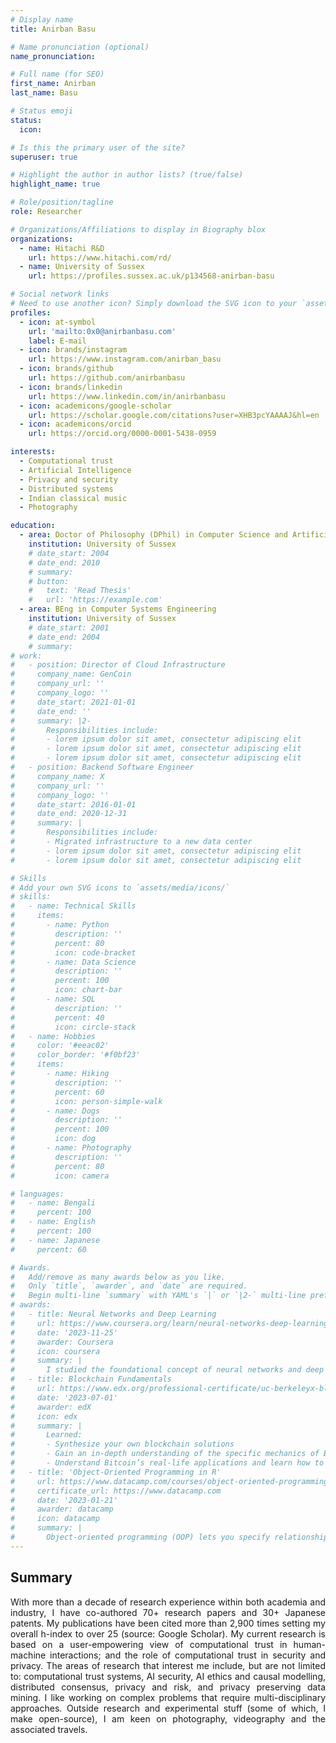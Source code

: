 ```yaml
---
# Display name
title: Anirban Basu

# Name pronunciation (optional)
name_pronunciation:

# Full name (for SEO)
first_name: Anirban
last_name: Basu

# Status emoji
status:
  icon:

# Is this the primary user of the site?
superuser: true

# Highlight the author in author lists? (true/false)
highlight_name: true

# Role/position/tagline
role: Researcher

# Organizations/Affiliations to display in Biography blox
organizations:
  - name: Hitachi R&D
    url: https://www.hitachi.com/rd/
  - name: University of Sussex
    url: https://profiles.sussex.ac.uk/p134568-anirban-basu

# Social network links
# Need to use another icon? Simply download the SVG icon to your `assets/media/icons/` folder.
profiles:
  - icon: at-symbol
    url: 'mailto:0x0@anirbanbasu.com'
    label: E-mail
  - icon: brands/instagram
    url: https://www.instagram.com/anirban_basu
  - icon: brands/github
    url: https://github.com/anirbanbasu
  - icon: brands/linkedin
    url: https://www.linkedin.com/in/anirbanbasu
  - icon: academicons/google-scholar
    url: https://scholar.google.com/citations?user=XHB3pcYAAAAJ&hl=en
  - icon: academicons/orcid
    url: https://orcid.org/0000-0001-5438-0959

interests:
  - Computational trust
  - Artificial Intelligence
  - Privacy and security
  - Distributed systems
  - Indian classical music
  - Photography

education:
  - area: Doctor of Philosophy (DPhil) in Computer Science and Artificial Intelligence
    institution: University of Sussex
    # date_start: 2004
    # date_end: 2010
    # summary: 
    # button:
    #   text: 'Read Thesis'
    #   url: 'https://example.com'
  - area: BEng in Computer Systems Engineering
    institution: University of Sussex
    # date_start: 2001
    # date_end: 2004
    # summary: 
# work:
#   - position: Director of Cloud Infrastructure
#     company_name: GenCoin
#     company_url: ''
#     company_logo: ''
#     date_start: 2021-01-01
#     date_end: ''
#     summary: |2-
#       Responsibilities include:
#       - lorem ipsum dolor sit amet, consectetur adipiscing elit
#       - lorem ipsum dolor sit amet, consectetur adipiscing elit
#       - lorem ipsum dolor sit amet, consectetur adipiscing elit
#   - position: Backend Software Engineer
#     company_name: X
#     company_url: ''
#     company_logo: ''
#     date_start: 2016-01-01
#     date_end: 2020-12-31
#     summary: |
#       Responsibilities include:
#       - Migrated infrastructure to a new data center
#       - lorem ipsum dolor sit amet, consectetur adipiscing elit
#       - lorem ipsum dolor sit amet, consectetur adipiscing elit

# Skills
# Add your own SVG icons to `assets/media/icons/`
# skills:
#   - name: Technical Skills
#     items:
#       - name: Python
#         description: ''
#         percent: 80
#         icon: code-bracket
#       - name: Data Science
#         description: ''
#         percent: 100
#         icon: chart-bar
#       - name: SQL
#         description: ''
#         percent: 40
#         icon: circle-stack
#   - name: Hobbies
#     color: '#eeac02'
#     color_border: '#f0bf23'
#     items:
#       - name: Hiking
#         description: ''
#         percent: 60
#         icon: person-simple-walk
#       - name: Dogs
#         description: ''
#         percent: 100
#         icon: dog
#       - name: Photography
#         description: ''
#         percent: 80
#         icon: camera

# languages:
#   - name: Bengali
#     percent: 100
#   - name: English
#     percent: 100
#   - name: Japanese
#     percent: 60

# Awards.
#   Add/remove as many awards below as you like.
#   Only `title`, `awarder`, and `date` are required.
#   Begin multi-line `summary` with YAML's `|` or `|2-` multi-line prefix and indent 2 spaces below.
# awards:
#   - title: Neural Networks and Deep Learning
#     url: https://www.coursera.org/learn/neural-networks-deep-learning
#     date: '2023-11-25'
#     awarder: Coursera
#     icon: coursera
#     summary: |
#       I studied the foundational concept of neural networks and deep learning. By the end, I was familiar with the significant technological trends driving the rise of deep learning; build, train, and apply fully connected deep neural networks; implement efficient (vectorized) neural networks; identify key parameters in a neural network’s architecture; and apply deep learning to your own applications.
#   - title: Blockchain Fundamentals
#     url: https://www.edx.org/professional-certificate/uc-berkeleyx-blockchain-fundamentals
#     date: '2023-07-01'
#     awarder: edX
#     icon: edx
#     summary: |
#       Learned:
#       - Synthesize your own blockchain solutions
#       - Gain an in-depth understanding of the specific mechanics of Bitcoin
#       - Understand Bitcoin’s real-life applications and learn how to attack and destroy Bitcoin, Ethereum, smart contracts and Dapps, and alternatives to Bitcoin’s Proof-of-Work consensus algorithm
#   - title: 'Object-Oriented Programming in R'
#     url: https://www.datacamp.com/courses/object-oriented-programming-with-s3-and-r6-in-r
#     certificate_url: https://www.datacamp.com
#     date: '2023-01-21'
#     awarder: datacamp
#     icon: datacamp
#     summary: |
#       Object-oriented programming (OOP) lets you specify relationships between functions and the objects that they can act on, helping you manage complexity in your code. This is an intermediate level course, providing an introduction to OOP, using the S3 and R6 systems. S3 is a great day-to-day R programming tool that simplifies some of the functions that you write. R6 is especially useful for industry-specific analyses, working with web APIs, and building GUIs.
---
```


## Summary

<div style='text-align: justify'>
<p>
With more than a decade of research experience within both academia and industry, I have co-authored 70+ research papers and 30+ Japanese patents. My publications have been cited more than 2,900 times setting my overall h-index to over 25 (source: Google Scholar). My current research is based on a user-empowering view of computational trust in human-machine interactions; and the role of computational trust in security and privacy. The areas of research that interest me include, but are not limited to: computational trust systems, AI security, AI ethics and causal modelling, distributed consensus, privacy and risk, and privacy preserving data mining. I like working on complex problems that require multi-disciplinary approaches. Outside research and experimental stuff (some of which, I make open-source), I am keen on photography, videography and the associated travels.
</p>
</div>
